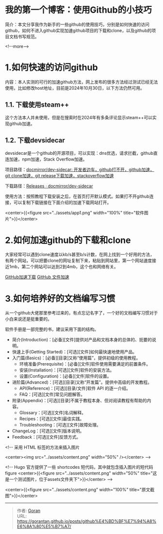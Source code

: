 # 我的第一个博客：使用Github的小技巧


简介：本文分享我作为新手的一些github的使用技巧，分别是如何快速的访问github，如何不进入github实现加速github项目的下载和clone，以及github的项目文档书写规范。

&lt;!--more--&gt;

# 1.如何快速的访问github

内容：本人实测的可行的加速github方法，网上发布的很多方法经过测试已经无法使用，比如修改host地址，目前是2024年10月30日，以下方法仍然可用。



## 1.1. 下载使用steam&#43;&#43;

这个方法本人并未使用，但是在搜索时在2024年有多条评论显示steam&#43;&#43;可以实现github加速。



## 1.2. 下载devsidecar

devsidecar是一个github的开源项目，可以实现：dns优选，请求拦截，github直连加速，npm加速，Stack Overflow加速。

项目路径：[docmirror/dev-sidecar: 开发者边车，github打不开，github加速，git clone加速，git release下载加速，stackoverflow加速](https://github.com/docmirror/dev-sidecar)

下载路径：[Releases · docmirror/dev-sidecar](https://github.com/docmirror/dev-sidecar/releases)

使用方法：按照教程下载安装之后，在首页打开默认模式。如果打不开github连接，可以复制下载链接在下面介绍的加速下载网站打开。

&lt;center&gt;{{&lt;figure src=&#34;../assets/app1.png&#34; width=&#34;100%&#34; title=&#34;软件图片&#34;&gt;}}&lt;/center&gt;



# 2.如何加速github的下载和clone

大家经常可以遇到clone速度以kb/s甚至b/s计数，在网上找到一个好用的方法，有两个网站，可以把要clone的网址复制下来，粘贴到网站里，第一个网站速度接近1mb，第二个网站可以达到2到4mb，这个也和网络有关。

[GitHub加速下载](https://github.moeyy.xyz/)
[GitHub 文件加速](https://gh.api.99988866.xyz/)



# 3.如何培养好的文档编写习惯

从一个github大佬那里参考过来的，有点忘记名字了，一个好的文档编写习惯对于小白来说还是挺重要的。

软件手册是一部完整的书，建议采用下面的结构。

- 简介(Introduction)：[必备][文件]提供对产品和文档本身的总体的、扼要的说明。
- 快速上手(Getting Started)：[可选][文件]如何最快速地使用产品。
- 入门篇(Basics)：[必备][目录]又称“使用篇”，提供初级的使用教程。
  - 环境准备(Prerequisite)：[必备][文件]软件使用需要满足的前置条件。
  - 安装(Installation)：[可选][文件]软件的安装方法。
  - 设置(Configuration)：[必备][文件]软件的设置。
- 进阶篇(Advanced)：[可选][目录]又称“开发篇”。提供中高级的开发教程。
  - API(Reference)：[可选][目录/文件]软件 API 的逐一介绍。
  - FAQ：[可选][文件]常见问题解答。
- 附录(Appendix)：[可选][目录]不属于教程本身、但对阅读教程有帮助的内容。
  - Glossary：[可选][文件]名词解释。
  - Recipes：[可选][文件]最佳实践。
  - Troubleshooting：[可选][文件]故障处理。
- ChangeLog：[可选][文件]版本说明。
- Feedback：[可选][文件]反馈方式。

&lt;!-- 采用 HTML 标签的方法来插入图片

&lt;center&gt;&lt;img src=&#34;../assets/content.png&#34; width=&#34;50%&#34; /&gt;&lt;/center&gt; --&gt;

&lt;!-- Hugo 官方提供了一些 shortcodes 短代码，其中就包含插入图片的短代码 figure
&lt;center&gt;{{&lt;figure src=&#34;../assets/content.png&#34; width=&#34;50%&#34; title=&#34;这是一个测试图片，位于assets文件夹下&#34;&gt;}}&lt;/center&gt; --&gt;

&lt;center&gt;{{&lt;figure src=&#34;../assets/content.png&#34; width=&#34;100%&#34; title=&#34;原文截图&#34;&gt;}}&lt;/center&gt;


---

> 作者: [Goran](https://github.com/GoranTan)  
> URL: https://gorantan.github.io/posts/github%E4%BD%BF%E7%94%A8%E6%8A%80%E5%B7%A7/  

